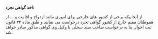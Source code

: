 **اخذ گواهی تجرد:**

از آنجاییکه برخی از کشور های خارجی برای اموری مانند ازدواج و اقامت و ... از هموطنان مقیم خارج از کشور گواهی تجرد درخواست می نمایند و طبق ماده ۳۴ قانون ثبت
احوال بنا به درخواست صاحب سند سجلی یا وکیل وی گواهی مذکور صادر خواهد شد.

